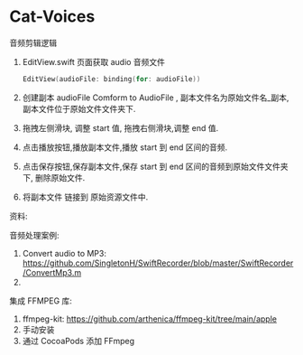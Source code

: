# Cat-Voices

音频剪辑逻辑

1. EditView.swift 页面获取 audio 音频文件

    ```swift
    EditView(audioFile: binding(for: audioFile))
    ```

2. 创建副本 audioFile Comform to AudioFile , 副本文件名为原始文件名_副本, 副本文件位于原始文件文件夹下.
4. 拖拽左侧滑块, 调整 start 值,  拖拽右侧滑块,调整 end 值.
5. 点击播放按钮,播放副本文件,播放 start 到 end 区间的音频.
6. 点击保存按钮,保存副本文件,保存 start 到 end 区间的音频到原始文件文件夹下, 删除原始文件.
7. 将副本文件 链接到 原始资源文件中.



资料:

音频处理案例:
1. Convert audio to MP3: https://github.com/SingletonH/SwiftRecorder/blob/master/SwiftRecorder/ConvertMp3.m 
2. 
集成 FFMPEG 库:
1. ffmpeg-kit: https://github.com/arthenica/ffmpeg-kit/tree/main/apple
2. 手动安装
3. 通过 CocoaPods 添加 FFmpeg